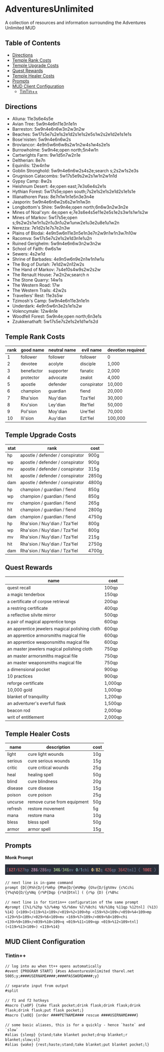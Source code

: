# AdventuresUnlimited
A collection of resources and information surrounding the Adventures Unlimited MUD

## Table of Contents
- [Directions](#directions)
- [Temple Rank Costs](#temple-rank-costs)
- [Temple Upgrade Costs](#temple-upgrade-costs)
- [Quest Rewards](#quest-rewards)
- [Temple Healer Costs](#temple-healer-costs)
- [Prompts](#prompts)
- [MUD Client Configuration](#mud-client-configuration)
  - [TinTin++](#tintin++)

## Directions
- Aliuna: 11e3s6e4s5e
- Avian Tree: 5w9n4e6n11e3n1e1n
- Barreston: 5w9n4e6n6w3n2w3n2w
- Beaches: 5w17s5e7s2e1s2e1d2s1e1s2e5s1w2s2e1d2e1s1e1s
- Bose'nisten: 5w9n4e6n6w2s
- Brovlancor: 4e9n5w6n6w8s2w1n2w4s1w4s2e1s
- Burrowholme: 5w9n4e;open north;5n4w1n
- Cartwrights Farm: 9w1d5n7w2n1e
- Deltherian: 8e7n
- Equinilis: 12w4n1w
- Goblin Stronghold: 5w9n4e6n6w2s4s2e;search s;2s2w1s2e3s
- Grugnison Catacombs: 5w17s5e9s2w2s1w1n2w1n1d
- Gypsy Camp: 8w2s
- Heishnum Desert: 4e;open east;7e3s6e4s2e1s
- Hythian Forest: 5w17s5e;open south;7s2e1s2e1s2e1d2s1e1s1e
- Illianathoren Pass: 8e7n1w1n1e5n3e3n4e
- Jasporin: 5w9n4e6n6w2s6s2w1n1w3n
- Longbottom's Shire: 5w9n4e;open north;6n6w3n2w3n2e
- Mines of Noal'xyn: 4e;open e;7e3s6e4s5e11e2e5s1e2s3w1s1w1s2w
- Mines of Markov: 5w17s5e;open s;9s2w2s1w1n1u2n1u3n1u2w1unw2e1u3e2u8e1u1w2n
- Nerezza: 7e1d2s1e7s7e2n3w
- Plains of Blodai: 4e9n5w6n11e3n5e1n3e7n2w9n1w1n3w7n10w
- Racomva: 5w17s5e7s2e1s2e1d3n1e1u2n
- Ruined Gerighelm: 5w9n4e6n6w3n2w3n2w
- School of Faith: 6w6s1w
- Sewers: 4s2w1d
- Shrine of Barbades: 4e9n5w6n9e2n1w1n1w1u
- The Bog of Durlah: 7e1d2w2n12w2s
- The Hand of Markov: 7s4e10s4w9s2w2s2w
- The Renault House: 7w2n2w;search n
- The Stone Quarry: 14w1s
- The Western Road: 17w
- The Western Trails: 42w2s
- Travellers' Rest: 11e3s5w
- Tzimosh's Camp: 5w9n4e6n11e3n1e1n
- Underdark: 4e9n5w6n3e2s1e1s2w
- Volencymale: 12w4n1e
- Woodfell Forest: 5w9n4e;open north;6n3e1s
- Zzukkenathaft: 5w17s5e7s2e1s2e1d1w1s2d

## Temple Rank Costs
| rank | good name | neutral name | evil name | devotion required |
| --- | --- | --- | --- | --- |
| 1 | follower | follower | follower | 0 |
| 2 | devotee | acolyte | disciple | 1,000 |
| 3 | benefactor | supporter | fanatic | 2,000 |
| 4 | protector | advocate | zealot | 4,000 |
| 5 | apostle | defender | conspirator | 10,000 |
| 6 | champion | guardian | fiend | 20,000 |
| 7 | Rha'sion | Nuy'dian | Tza'fiel | 30,000 |
| 8 | Kru'sion | Ley'dian | Rte'fiel | 50,000 |
| 9 | Pol'sion | Moy'dian | Ure'fiel | 70,000 |
| 10 | Ili'sion | Auy'dian | Ezt'fiel | 100,000 |

## Temple Upgrade Costs
| stat | rank | cost |
| --- | --- | --- | 
| hp | apostle / defender / conspirator | 900g |
| wp | apostle / defender / conspirator | 900g |
| mv | apostle / defender / conspirator | 315g |
| hit | apostle / defender / conspirator | 2850g |
| dam | apostle / defender / conspirator | 4800g |
| hp | champion / guardian / fiend | 850g |
| wp | champion / guardian / fiend | 850g |
| mv | champion / guardian / fiend | 265g |
| hit | champion / guardian / fiend | 2800g |
| dam | champion / guardian / fiend | 4750g |
| hp | Rha'sion / Nuy'dian / Tza'fiel | 800g |
| wp | Rha'sion / Nuy'dian / Tza'fiel | 800g |
| mv | Rha'sion / Nuy'dian / Tza'fiel | 215g |
| hit | Rha'sion / Nuy'dian / Tza'fiel | 2750g |
| dam | Rha'sion / Nuy'dian / Tza'fiel | 4700g |

## Quest Rewards
| name | cost |
| --- | --- | 
| quest recall | 100qp | 
| a magic tenderbox | 150qp | 
| a certificate of corpse retrieval | 200qp | 
| a restring certificate | 400qp | 
| a reflective silvite mirror | 500qp | 
| a pair of magical apprentice tongs | 600qp | 
| an apprentice jewelers magical polishing cloth | 600qp | 
| an apprentice armorsmiths magical file | 600qp | 
| an apprentice weaponsmiths magical file | 600qp | 
| an master jewelers magical polishing cloth | 750qp | 
| an master armorsmiths magical file | 750qp | 
| an master weaponsmiths magical file | 750qp | 
| a dimensional pocket | 900qp | 
| 10 practices | 900qp | 
| reforge certificate | 1,000qp | 
| 10,000 gold | 1,000qp | 
| blanket of tranquility | 1,200qp | 
| an adventurer's everfull flask | 1,500qp | 
| beacon rod | 2,000qp | 
| writ of entitlement | 2,000qp | 

## Temple Healer Costs
| name | description | cost |
| --- | --- | --- | 
| light | cure light wounds | 10g | 
| serious | cure serious wounds | 15g | 
| critic | cure critical wounds | 25g | 
| heal | healing spell | 50g | 
| blind | cure blindness | 20g | 
| disease | cure disease | 15g | 
| poison | cure poison | 25g | 
| uncurse | remove curse from equipment | 50g | 
| refresh | restore movement | 5g | 
| mana | restore mana | 10g | 
| bless | bless spell | 50g | 
| armor | armor spell | 15g | 

## Prompts

**Monk Prompt**

![monk prompt example](./monkPromptExample.png)
```
// next line is in-game command
prompt {D[{R%h{D/{r%Hhp {M%m{D/{m%Mmp {G%v{D/{g%Vmv {c%Cchi {Y%q%Q{D/{y%Nq {r%P{Dqp {r%X{Dtnl] ( {r%p {D) {r%B%c

// next line is for tintin++ configuration of the same prompt
#prompt {[%1/%2hp %3/%4mp %5/%6mv %7/%8chi %9/%10q %11qp %12tnl] (%13) %14} {<109>[<119>%1<109>/<019>%2<109>hp <159>%3<109>/<059>%4<109>mp <129>%5<109>/<029>%6<109>mv <169>%7<109>/<069>%8<109>chi <139>%9<109>/<039>%10<109>q <019>%11<109>qp <019>%12<109>tnl] (<119>%13<109>) <119>%14}
```

## MUD Client Configuration
### Tintin++
```
// log into au when tt++ opens automatically
#event {PROGRAM START} {#ses AdventuresUnlimited tharel.net 5005;y;####USERNAME####;####PASSWORD####;y}

// separate input from output
#split

// f1 and f2 hotkeys
#macro {\eOP} {take flask pocket;drink flask;drink flask;drink flask;drink flask;put flask pocket;}
#macro {\eOQ} {order ####PETNAME#### rescue ####USERNAME####}

// some basic aliases, this is for a quickly - hence `haste` and `slow`
#alias {sleep} {stand;take blanket pocket;drop blanket;r blanket;slow;sl}
#alias {wake} {rest;haste;stand;take blanket;put blanket pocket;l}
```
